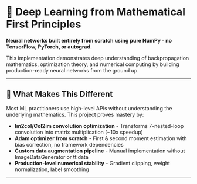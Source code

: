 # 🧠 Deep Learning from Mathematical First Principles

**Neural networks built entirely from scratch using pure NumPy - no TensorFlow, PyTorch, or autograd.**

This implementation demonstrates deep understanding of backpropagation mathematics, optimization theory, and numerical computing by building production-ready neural networks from the ground up.

---

## 🎯 What Makes This Different

Most ML practitioners use high-level APIs without understanding the underlying mathematics. This project proves mastery by:

- **Im2col/Col2im convolution optimization** - Transforms 7-nested-loop convolution into matrix multiplication (~10x speedup)
- **Adam optimizer from scratch** - First & second moment estimation with bias correction, no framework dependencies
- **Custom data augmentation pipeline** - Manual implementation without ImageDataGenerator or tf.data
- **Production-level numerical stability** - Gradient clipping, weight normalization, label smoothing
---
